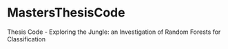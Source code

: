 # MastersThesisCode
Thesis Code - Exploring the Jungle: an Investigation of Random Forests for Classification
